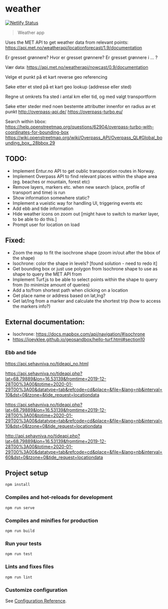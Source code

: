 # weather

[![Netlify Status](https://api.netlify.com/api/v1/badges/e4fa8399-b7e7-4cd5-b898-fd82dd1b34a2/deploy-status)](https://app.netlify.com/sites/greenergrass/deploys)

> Weather app

Uses the MET API to get weather data from relevant points: https://api.met.no/weatherapi/locationforecast/1.9/documentation

Er gresset grønnere?
Hvor er gresset grønnere?
Er gresset grønnere i ... ?

Vær data:
https://api.met.no/weatherapi/nowcast/0.9/documentation

Velge et punkt på et kart
reverse geo referencing

Søke etter et sted på et kart
geo lookup (addresse eller sted)


Regne ut omkrets fra sted i antal km eller tid, og med valgt transportform


Søke etter steder med noen bestemte attributter innenfor en radius av et punkt
http://overpass-api.de/
https://overpass-turbo.eu/


Search within bbox:
https://help.openstreetmap.org/questions/62904/overpass-turbo-with-coordinates-for-bounding-box
https://wiki.openstreetmap.org/wiki/Overpass_API/Overpass_QL#Global_bounding_box_.28bbox.29


## TODO:
- Implement Entur.no API to get oublic transporation routes in Norway.
- Implement Overpass API to find relevant places within the shape area (eg. beaches or mountain, forest etc)
- Remove layers, markers etc. when new search (place, profile of transport and time) is run
- Show information somewhere static?
- Implement a vueistic way for handling UI, triggering events etc
- Add ebb and tide information
- Hide weather icons on zoom out [might have to switch to marker layer, to be able to do this.]
- Prompt user for location on load

## Fixed:
- Zoom the map to fit the isochrone shape (zoom in/out after the bbox of the shape)
- Isochrone: color the shape in levels? [found solution - need to redo it]
- Get bounding box or just use polygon from Isochrone shape to use as shape to query the MET API from
- Implement Turf.js to be able to select points within the shape to query from (to minimize amount of queries)
- Add a to/from shortest path when clicking on a location
- Get place name or address based on lat,lng? 
- Get lat/lng from a marker and calculate the shortest trip (how to access the markers info?)

## External documentation:

- Isochrone: https://docs.mapbox.com/api/navigation/#isochrone
- https://joeyklee.github.io/geosandbox/hello-turf.html#section10

### Ebb and tide
https://api.sehavniva.no/tideapi_no.html

https://api.sehavniva.no/tideapi.php?lat=68.79889&lon=16.53139&fromtime=2019-12-28T00%3A00&totime=2020-01-29T00%3A00&datatype=tab&refcode=cd&place=&file=&lang=nb&interval=10&dst=0&tzone=&tide_request=locationdata

https://api.sehavniva.no/tideapi.php?lat=68.79889&lon=16.53139&fromtime=2019-12-28T00%3A00&totime=2020-01-29T00%3A00&datatype=tab&refcode=cd&place=&file=&lang=nb&interval=10&dst=0&tzone=0&tide_request=locationdata

http://api.sehavniva.no/tideapi.php?lat=68.79889&lon=16.53139&fromtime=2019-12-28T00%3A00&totime=2020-01-29T00%3A00&datatype=tab&refcode=cd&place=&file=&lang=nb&interval=60&dst=0&tzone=0&tide_request=locationdata


## Project setup
```
npm install
```

### Compiles and hot-reloads for development
```
npm run serve
```

### Compiles and minifies for production
```
npm run build
```

### Run your tests
```
npm run test
```

### Lints and fixes files
```
npm run lint
```

### Customize configuration
See [Configuration Reference](https://cli.vuejs.org/config/).
